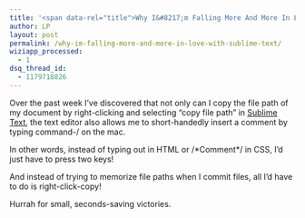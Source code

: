 ```yaml
---
title: '<span data-rel="title">Why I&#8217;m Falling More And More In Love With Sublime Text</span>'
author: LP
layout: post
permalink: /why-im-falling-more-and-more-in-love-with-sublime-text/
wiziapp_processed:
  - 1
dsq_thread_id:
  - 1179718826
---
```


<p>
  Over the past week I&#8217;ve discovered that not only can I copy the file path of my document by right-clicking and selecting &#8220;copy file path&#8221; in <a href=&#8221;http://www.sublimetext.com/&#8221; target=&#8221;_blank&#8221;>Sublime Text</a>, the text editor also allows me to short-handedly insert a comment by typing command-/ on the mac.
</p>

<p>
  In other words, instead of typing out <!&#8211;comment&#8211;> in HTML or /*Comment*/ in CSS, I&#8217;d just have to press two keys!
</p>

<p>
  And instead of trying to memorize file paths when I commit files, all I&#8217;d have to do is right-click-copy!
</p>

<p>
  Hurrah for small, seconds-saving victories.
</p>

<p>
  &nbsp;
</p>